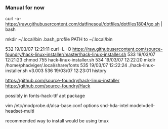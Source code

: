 ### Manual for now

curl -o- https://raw.githubusercontent.com/datfinesoul/dotfiles/dotfiles1804/go.sh | bash



mkdir ~/.local/bin
.bash_profile PATH to ~/.local/bin



  532  19/03/07 12:21:11 curl -L -O https://raw.githubusercontent.com/source-foundry/hack-linux-installer/master/hack-linux-installer.sh
  533  19/03/07 12:21:23 chmod 755 hack-linux-installer.sh 
  534  19/03/07 12:22:20 mkdir /home/phadviger/.local/share/fonts
  535  19/03/07 12:22:24 ./hack-linux-installer.sh v3.003
  536  19/03/07 12:23:01 history


https://github.com/source-foundry/hack-linux-installer
https://github.com/source-foundry/Hack


possibly in fonts-hack-ttf apt package


vim /etc/modprobe.d/alsa-base.conf
	options snd-hda-intel model=dell-headset-multi

recommended way to install would be using tmux
